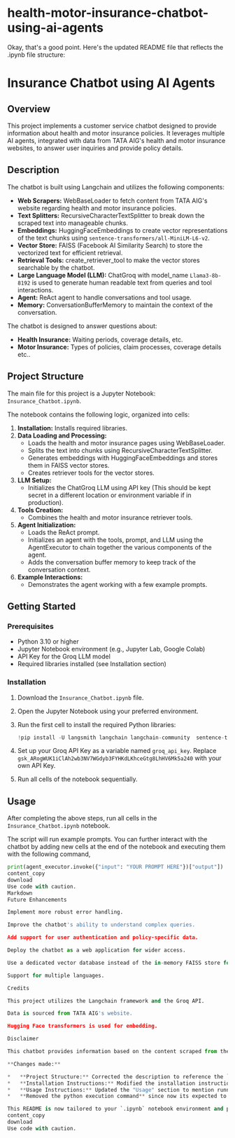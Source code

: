 # health-motor-insurance-chatbot-using-ai-agents
Okay, that's a good point. Here's the updated README file that reflects the .ipynb file structure:

# Insurance Chatbot using AI Agents

## Overview

This project implements a customer service chatbot designed to provide information about health and motor insurance policies. It leverages multiple AI agents, integrated with data from TATA AIG's health and motor insurance websites, to answer user inquiries and provide policy details.

## Description

The chatbot is built using Langchain and utilizes the following components:

*   **Web Scrapers:** WebBaseLoader to fetch content from TATA AIG's website regarding health and motor insurance policies.
*   **Text Splitters:** RecursiveCharacterTextSplitter to break down the scraped text into manageable chunks.
*   **Embeddings:** HuggingFaceEmbeddings to create vector representations of the text chunks using `sentence-transformers/all-MiniLM-L6-v2`.
*   **Vector Store:** FAISS (Facebook AI Similarity Search) to store the vectorized text for efficient retrieval.
*   **Retrieval Tools:** create_retriever_tool to make the vector stores searchable by the chatbot.
*   **Large Language Model (LLM):** ChatGroq with model_name `Llama3-8b-8192` is used to generate human readable text from queries and tool interactions.
*   **Agent:** ReAct agent to handle conversations and tool usage.
*   **Memory:** ConversationBufferMemory to maintain the context of the conversation.

The chatbot is designed to answer questions about:

*   **Health Insurance:** Waiting periods, coverage details, etc.
*   **Motor Insurance:** Types of policies, claim processes, coverage details etc..

## Project Structure

The main file for this project is a Jupyter Notebook: `Insurance_Chatbot.ipynb`.

The notebook contains the following logic, organized into cells:
1.  **Installation:** Installs required libraries.
2.  **Data Loading and Processing:**
    *   Loads the health and motor insurance pages using WebBaseLoader.
    *   Splits the text into chunks using RecursiveCharacterTextSplitter.
    *   Generates embeddings with HuggingFaceEmbeddings and stores them in FAISS vector stores.
    *   Creates retriever tools for the vector stores.
3.  **LLM Setup:**
     *   Initializes the ChatGroq LLM using API key (This should be kept secret in a different location or environment variable if in production).
4.  **Tools Creation:**
    *  Combines the health and motor insurance retriever tools.
5.  **Agent Initialization:**
    *   Loads the ReAct prompt.
    *   Initializes an agent with the tools, prompt, and LLM using the AgentExecutor to chain together the various components of the agent.
    *   Adds the conversation buffer memory to keep track of the conversation context.
6.  **Example Interactions:**
    *   Demonstrates the agent working with a few example prompts.

## Getting Started

### Prerequisites

*   Python 3.10 or higher
*   Jupyter Notebook environment (e.g., Jupyter Lab, Google Colab)
*   API Key for the Groq LLM model
*   Required libraries installed (see Installation section)

### Installation

1.  Download the `Insurance_Chatbot.ipynb` file.
2.  Open the Jupyter Notebook using your preferred environment.
3.  Run the first cell to install the required Python libraries:

    ```python
    !pip install -U langsmith langchain langchain-community  sentence-transformers langchain_huggingface faiss-gpu langchain_groq
    ```

4.  Set up your Groq API Key as a variable named `groq_api_key`. Replace `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` with your own API Key.

5. Run all cells of the notebook sequentially.

## Usage

After completing the above steps, run all cells in the `Insurance_Chatbot.ipynb` notebook.

The script will run example prompts. You can further interact with the chatbot by adding new cells at the end of the notebook and executing them with the following command, 
```python
print(agent_executor.invoke({"input": "YOUR PROMPT HERE"})["output"])
content_copy
download
Use code with caution.
Markdown
Future Enhancements

Implement more robust error handling.

Improve the chatbot's ability to understand complex queries.

Add support for user authentication and policy-specific data.

Deploy the chatbot as a web application for wider access.

Use a dedicated vector database instead of the in-memory FAISS store for production usage.

Support for multiple languages.

Credits

This project utilizes the Langchain framework and the Groq API.

Data is sourced from TATA AIG's website.

Hugging Face transformers is used for embedding.

Disclaimer

This chatbot provides information based on the content scraped from the provided TATA AIG webpages. It is not an official customer support channel and should not be used for claims processing.

**Changes made:**

*   **Project Structure:** Corrected the description to reference the `.ipynb` file instead of a `.py` file.
*   **Installation Instructions:** Modified the installation instructions to reflect running commands directly in the notebook (using `!pip`) and to open the notebook in a jupyter environment.
*   **Usage Instructions:** Updated the "Usage" section to mention running cells in the Jupyter Notebook sequentially.
*   **Removed the python execution command** since now its expected to be done in jupyter notebook environment.

This README is now tailored to your `.ipynb` notebook environment and provides accurate instructions.
content_copy
download
Use code with caution.
